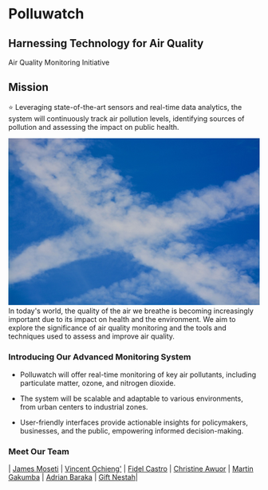 # Polluwatch
## Harnessing Technology for Air Quality
Air Quality Monitoring Initiative
## Mission
:star: Leveraging state-of-the-art sensors and real-time data analytics, the system will continuously track air pollution levels, identifying sources of pollution and assessing the impact on public health.

![Background Image](./general_files/images/sky_image_1.jpg) In today's world, the quality of the air we breathe is becoming increasingly important due to its impact on health and the environment. We aim to explore the significance of air quality monitoring and the tools and techniques used to assess and improve air quality.

### Introducing Our Advanced Monitoring System

* Polluwatch will offer real-time monitoring of key air pollutants, including particulate matter, ozone, and nitrogen dioxide.

* The system will be scalable and adaptable to various environments, from urban centers to industrial zones.

* User-friendly interfaces provide actionable insights for policymakers, businesses, and the public, empowering informed decision-making. 


### Meet Our Team

| [James Moseti](https://github.com/james-moseti) | [Vincent Ochieng'](https://github.com/janesmith) | [Fidel Castro](https://github.com/Eldritch-tech) | [Christine Awuor](https://github.com/OdegiChristine) | [Martin Gakumba](https://github.com/RoachCodes) | [Adrian Baraka]() | [Gift Nestah](https://github.com/PantheraNestah)|

